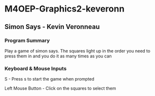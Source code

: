 # M4OEP-Graphics2-keveronn
## Simon Says - Kevin Veronneau
### Program Summary
Play a game of simon says. The squares light up in the order you need to press them in and you do it as many times as you can
### Keyboard & Mouse Inputs
S - Press s to start the game when prompted

Left Mouse Button - Click on the squares to select them
